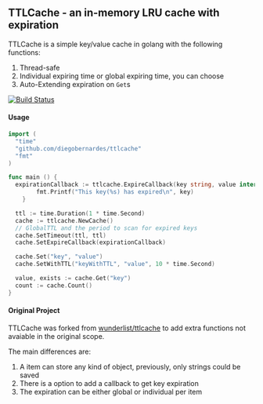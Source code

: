 ## TTLCache - an in-memory LRU cache with expiration

TTLCache is a simple key/value cache in golang with the following functions:

1. Thread-safe
2. Individual expiring time or global expiring time, you can choose
3. Auto-Extending expiration on `Get`s

[![Build Status](https://travis-ci.org/diegobernardes/ttlcache.svg)](https://travis-ci.org/diegobernardes/ttlcache)

#### Usage
```go
import (
  "time"
  "github.com/diegobernardes/ttlcache"
  "fmt"
)

func main () {
  expirationCallback := ttlcache.ExpireCallback(key string, value interface{}) {
		fmt.Printf("This key(%s) has expired\n", key)
	}

  ttl := time.Duration(1 * time.Second)
  cache := ttlcache.NewCache()
  // GlobalTTL and the period to scan for expired keys
  cache.SetTimeout(ttl, ttl)
  cache.SetExpireCallback(expirationCallback)

  cache.Set("key", "value")
  cache.SetWithTTL("keyWithTTL", "value", 10 * time.Second)

  value, exists := cache.Get("key")
  count := cache.Count()
}
```

#### Original Project

TTLCache was forked from [wunderlist/ttlcache](https://github.com/wunderlist/ttlcache) to add extra functions not avaiable in the original scope.

The main differences are:

1. A item can store any kind of object, previously, only strings could be saved
2. There is a option to add a callback to get key expiration
3. The expiration can be either global or individual per item
